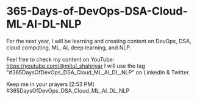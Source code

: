 # 365-Days-of-DevOps-DSA-Cloud-ML-AI-DL-NLP

For the next year, I will be learning and creating content on DevOps, DSA, cloud computing, ML, AI, deep learning, and NLP.

Feel free to check my content on YouTube: https://youtube.com/@mitul_shahriyar
I will use the tag "#365DaysOfDevOps_DSA_Cloud_ML_AI_DL_NLP" on LinkedIn & Twitter.

Keep me in your prayers 
[2:53 PM]
#365DaysOfDevOps_DSA_Cloud_ML_AI_DL_NLP
